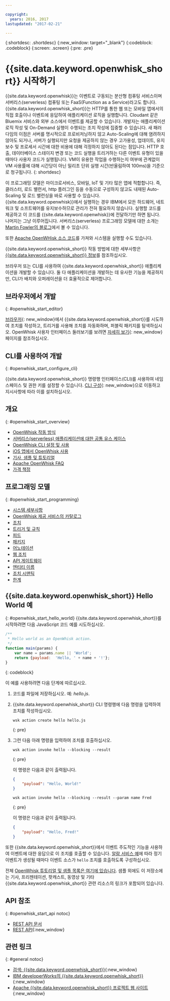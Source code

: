 ```yaml
---

copyright:
  years: 2016, 2017
lastupdated: "2017-02-21"

---
```


{:shortdesc: .shortdesc}
{:new_window: target="_blank"}
{:codeblock: .codeblock}
{:screen: .screen}
{:pre: .pre}

# {{site.data.keyword.openwhisk_short}} 시작하기


{{site.data.keyword.openwhisk}}는 이벤트로 구동되는 분산형 컴퓨팅 서비스이며 서버리스(serverless) 컴퓨팅 또는 FaaS(Function as a Service)라고도 합니다. {{site.data.keyword.openwhisk_short}}는 HTTP를 통한 웹 또는 모바일 앱에서의 직접 호출이나 이벤트에 응답하여 애플리케이션 로직을 실행합니다. Cloudant 같은 Bluemix 서비스와 외부 소스에서 이벤트를 제공할 수 있습니다. 개발자는 애플리케이션 로직 작성 및 On-Demand 실행이 수행되는 조치 작성에 집중할 수 있습니다. 새 패러다임의 이점은 서버를 명시적으로 프로비저닝하지 않고 Auto-Scaling에 대해 염려하지 않아도 되거나, 서버가 실행되지만 요청을 제공하지 않는 경우 고가용성, 업데이트, 유지보수 및 프로세서 시간에 대한 비용에 대해 걱정하지 않아도 된다는 점입니다.
HTTP 호출, 데이터베이스 스테이지 변경 또는 코드 실행을 트리거하는 다른 이벤트 유형이 있을 때마다 사용자 코드가 실행됩니다.
VM이 유용한 작업을 수행하는지 여부에 관계없이 VM 사용률에 대해 시간당이 아닌 밀리초 단위 실행 시간(반올림하여 100ms)을 기준으로 청구됩니다.
{: shortdesc}

이 프로그래밍 모델은 마이크로서비스, 모바일, IoT 및 기타 많은 앱에 적합합니다. 즉, 클러스터, 로드 밸런서, http 플러그인 등을 수동으로 구성하지 않고도 내재된 Auto-Scaling 및 로드 밸런싱을 바로 사용할 수 있습니다. {{site.data.keyword.openwhisk}}에서 실행하는 경우 IBM에서 모든 하드웨어, 네트워크 및 소프트웨어를 유지보수하므로 관리가 전혀 필요하지 않습니다. 실행할 코드를 제공하고 이 코드를 {{site.data.keyword.openwhisk}}에 전달하기만 하면 됩니다. 나머지는 그냥 이루어집니다. 서버리스(serverless) 프로그래밍 모델에 대한 소개는 [Martin Fowler의 블로그](https://martinfowler.com/articles/serverless.html)에서 볼 수 있습니다.

또한 [Apache OpenWHisk 소스 코드](https://github.com/openwhisk/openwhisk)를 가져와 시스템을 실행할 수도 있습니다.

{{site.data.keyword.openwhisk_short}} 작동 방법에 대한 세부사항은 [{{site.data.keyword.openwhisk_short}} 정보](./openwhisk_about.html)를 참조하십시오.

브라우저 또는 CLI를 사용하여 {{site.data.keyword.openwhisk_short}} 애플리케이션을 개발할 수 있습니다.
둘 다 애플리케이션을 개발하는 데 유사한 기능을 제공하지만, CLI가 배치와 오퍼레이션을 더 효율적으로 제어합니다.

## 브라우저에서 개발
{: #openwhisk_start_editor}

[브라우저](https://console.{DomainName}/openwhisk/editor){: new_window}에서 {{site.data.keyword.openwhisk_short}}를 시도하여 조치를 작성하고, 트리거를 사용해 조치를 자동화하며, 퍼블릭 패키지를 탐색하십시오.
OpenWhisk 사용자 인터페이스 둘러보기를 보려면 [자세히 보기](https://console.{DomainName}/openwhisk/learn){: new_window} 페이지를 참조하십시오.

## CLI를 사용하여 개발
{: #openwhisk_start_configure_cli}

{{site.data.keyword.openwhisk_short}} 명령행 인터페이스(CLI)를 사용하여 네임스페이스 및 권한 키를 설정할 수 있습니다.
[CLI 구성](https://new-console.{DomainName}/openwhisk/cli){: new_window}으로 이동하고 지시사항에 따라 이를 설치하십시오. 

## 개요
{: #openwhisk_start_overview}
- [OpenWhisk 작동 방식](./openwhisk_about.html)
- [서버리스(serverless) 애플리케이션에 대한 공통 유스 케이스](./openwhisk_use_cases.html)
- [OpenWhisk CLI 설정 및 사용](./openwhisk_cli.html)
- [iOS 앱에서 OpenWhisk 사용](./openwhisk_mobile_sdk.html)
- [기사, 샘플 및 튜토리얼](https://github.com/openwhisk/openwhisk-external-resources)
- [Apache OpenWhisk FAQ](http://openwhisk.org/faq)
- [가격 책정](https://console.ng.bluemix.net/openwhisk/learn/pricing)

## 프로그래밍 모델
{: #openwhisk_start_programming}
- [시스템 세부사항](./openwhisk_reference.html)
- [OpenWhisk 제공 서비스의 카탈로그](./openwhisk_catalog.html)
- [조치](./openwhisk_actions.html)
- [트리거 및 규칙](./openwhisk_triggers_rules.html)
- [피드](./openwhisk_feeds.html)
- [패키지](./openwhisk_packages.html)
- [어노테이션](./openwhisk_annotations.html)
- [웹 조치](./openwhisk_webactions.html)
- [API 게이트웨이](./openwhisk_apigateway.html)
- [엔티티 이름](./openwhisk_reference.html#openwhisk_entities)
- [조치 시맨틱](./openwhisk_reference.html#openwhisk_semantics)
- [한계](./openwhisk_reference.html#openwhisk_syslimits)

## {{site.data.keyword.openwhisk_short}} Hello World 예
{: #openwhisk_start_hello_world}
{{site.data.keyword.openwhisk_short}}를 시작하려면 다음 JavaScript 코드 예를 시도하십시오.

```javascript
/**
 * Hello world as an OpenWhisk action.
 */
function main(params) {
    var name = params.name || 'World';
    return {payload:  'Hello, ' + name + '!'};
}
```
{: codeblock}

이 예를 사용하려면 다음 단계에 따르십시오.

1. 코드를 파일에 저장하십시오. 예: *hello.js*.

2. {{site.data.keyword.openwhisk_short}} CLI 명령행에 다음 명령을 입력하여 조치를 작성하십시오.

    ```
    wsk action create hello hello.js
    ```
    {: pre}

3. 그런 다음 아래 명령을 입력하여 조치를 호출하십시오.

    ```
    wsk action invoke hello --blocking --result
    ```
    {: pre}  

    이 명령은 다음과 같이 출력됩니다.

    ```json
    {
        "payload": "Hello, World!"
    }
    ```
    
    ```
    wsk action invoke hello --blocking --result --param name Fred
    ```
    {: pre}  

    이 명령은 다음과 같이 출력됩니다.

    ```json
    {
        "payload": "Hello, Fred!"
    }
    ```

또한 {{site.data.keyword.openwhisk_short}}에서 이벤트 주도적인 기능을 사용하여 이벤트에 대한 응답으로 이 조치를 호출할 수 있습니다. [알람 서비스 예](./openwhisk_packages.html#openwhisk_packages_trigger)에 따라 정기 이벤트가 생성될 때마다 이벤트 소스가 `hello` 조치를 호출하도록 구성하십시오.

전체 [OpenWhisk 튜토리얼 및 샘플 목록은 여기에 있습니다](https://github.com/openwhisk/openwhisk-external-resources#sample-applications). 샘플 외에도 이 저장소에는 기사, 프리젠테이션, 팟캐스트, 동영상 및 기타 {{site.data.keyword.openwhisk_short}} 관련 리소스의 링크가 포함되어 있습니다.

## API 참조
{: #openwhisk_start_api notoc}
* [REST API 문서](./openwhisk_reference.html#openwhisk_ref_restapi)
* [REST API](https://new-console.{DomainName}/apidocs/98){:new_window}

## 관련 링크
{: #general notoc}
* [검색: {{site.data.keyword.openwhisk_short}}](http://www.ibm.com/cloud-computing/bluemix/openwhisk/){:new_window}
* [IBM developerWorks의 {{site.data.keyword.openwhisk_short}}](https://developer.ibm.com/openwhisk/){:new_window}
* [Apache {{site.data.keyword.openwhisk_short}} 프로젝트 웹 사이트](http://openwhisk.org){:new_window}
